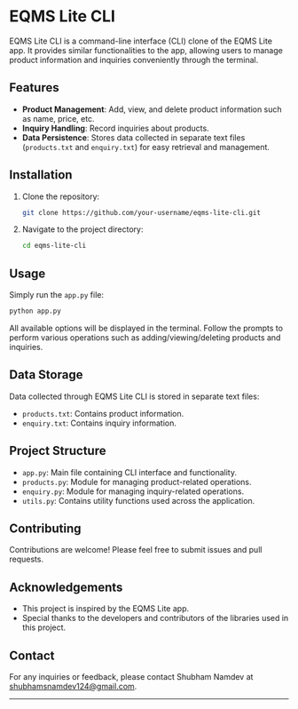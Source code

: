 # EQMS Lite CLI

EQMS Lite CLI is a command-line interface (CLI) clone of the EQMS Lite app. It provides similar functionalities to the app, allowing users to manage product information and inquiries conveniently through the terminal.

## Features

- **Product Management**: Add, view, and delete product information such as name, price, etc.
- **Inquiry Handling**: Record inquiries about products.
- **Data Persistence**: Stores data collected in separate text files (`products.txt` and `enquiry.txt`) for easy retrieval and management.

## Installation

1. Clone the repository:

   ```bash
   git clone https://github.com/your-username/eqms-lite-cli.git
   ```

2. Navigate to the project directory:

   ```bash
   cd eqms-lite-cli
   ```

## Usage

Simply run the `app.py` file:

```bash
python app.py
```

All available options will be displayed in the terminal. Follow the prompts to perform various operations such as adding/viewing/deleting products and inquiries.

## Data Storage

Data collected through EQMS Lite CLI is stored in separate text files:

- `products.txt`: Contains product information.
- `enquiry.txt`: Contains inquiry information.

## Project Structure

- `app.py`: Main file containing CLI interface and functionality.
- `products.py`: Module for managing product-related operations.
- `enquiry.py`: Module for managing inquiry-related operations.
- `utils.py`: Contains utility functions used across the application.

## Contributing

Contributions are welcome! Please feel free to submit issues and pull requests.

## Acknowledgements

- This project is inspired by the EQMS Lite app.
- Special thanks to the developers and contributors of the libraries used in this project.

## Contact

For any inquiries or feedback, please contact Shubham Namdev at [shubhamsnamdev124@gmail.com](mailto:shubhamsnamdev124@gmail.com).

---
